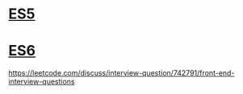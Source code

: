 
# [ES5](https://www.w3schools.com/js/js_es5.asp)

# [ES6](https://www.w3schools.com/js/js_es6.asp)


https://leetcode.com/discuss/interview-question/742791/front-end-interview-questions

